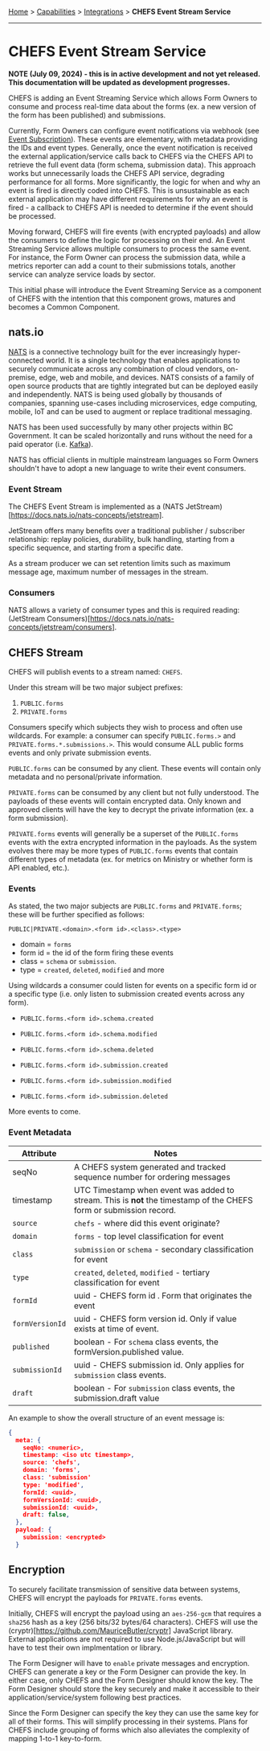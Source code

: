 [Home](index) > [Capabilities](Capabilities) > [Integrations](Integrations) > **CHEFS Event Stream Service** 
***  
# CHEFS Event Stream Service

**NOTE (July 09, 2024) - this is in active development and not yet released. This documentation will be updated as development progresses.**

CHEFS is adding an Event Streaming Service which allows Form Owners to consume and process real-time data about the forms (ex. a new version of the form has been published) and submissions. 

Currently, Form Owners can configure event notifications via webhook (see [Event Subscription](./Event-Subscription.md)). These events are elementary, with metadata providing the IDs and event types. Generally, once the event notification is received the external application/service calls back to CHEFS via the CHEFS API to retrieve the full event data (form schema, submission data). This approach works but unnecessarily loads the CHEFS API service, degrading performance for all forms. More significantly, the logic for when and why an event is fired is directly coded into CHEFS. This is unsustainable as each external application may have different requirements for why an event is fired - a callback to CHEFS API is needed to determine if the event should be processed. 

Moving forward, CHEFS will fire events (with encrypted payloads) and allow the consumers to define the logic for processing on their end. An Event Streaming Service allows multiple consumers to process the same event. For instance, the Form Owner can process the submission data, while a metrics reporter can add a count to their submissions totals, another service can analyze service loads by sector.

This initial phase will introduce the Event Streaming Service as a component of CHEFS with the intention that this component grows, matures and becomes a Common Component.

## nats.io
[NATS](https://nats.io) is a connective technology built for the ever increasingly hyper-connected world. It is a single technology that enables applications to securely communicate across any combination of cloud vendors, on-premise, edge, web and mobile, and devices. NATS consists of a family of open source products that are tightly integrated but can be deployed easily and independently. NATS is being used globally by thousands of companies, spanning use-cases including microservices, edge computing, mobile, IoT and can be used to augment or replace traditional messaging.

NATS has been used successfully by many other projects within BC Government. It can be scaled horizontally and runs without the need for a paid operator (i.e. [Kafka](https://kafka.apache.org)). 

NATS has official clients in multiple mainstream languages so Form Owners shouldn't have to adopt a new language to write their event consumers.

### Event Stream
The CHEFS Event Stream is implemented as a (NATS JetStream)[https://docs.nats.io/nats-concepts/jetstream]. 

JetStream offers many benefits over a traditional publisher / subscriber relationship: replay policies, durability, bulk handling, starting from a specific sequence, and starting from a specific date.

As a stream producer we can set retention limits such as maximum message age, maximum number of messages in the stream.


### Consumers
NATS allows a variety of consumer types and this is required reading: (JetStream Consumers)[https://docs.nats.io/nats-concepts/jetstream/consumers].



## CHEFS Stream

CHEFS will publish events to a stream named: `CHEFS`.

Under this stream will be two major subject prefixes: 
1. `PUBLIC.forms`
2. `PRIVATE.forms`


Consumers specify which subjects they wish to process and often use wildcards. For example: a consumer can specify `PUBLIC.forms.>` and `PRIVATE.forms.*.submissions.>`. This would consume ALL public forms events and only private submission events.

`PUBLIC.forms` can be consumed by any client. These events will contain only metadata and no personal/private information. 

`PRIVATE.forms` can be consumed by any client but not fully understood. The payloads of these events will contain encrypted data. Only known and approved clients will have the key to decrypt the private information (ex. a form submission).

`PRIVATE.forms` events will generally be a superset of the `PUBLIC.forms` events with the extra encrypted information in the payloads. As the system evolves there may be more types of `PUBLIC.forms` events that contain different types of metadata (ex. for metrics on Ministry or whether form is API enabled, etc.).

### Events

As stated, the two major subjects are `PUBLIC.forms` and `PRIVATE.forms`; these will be further specified as follows:

`PUBLIC|PRIVATE.<domain>.<form id>.<class>.<type>`

- domain = `forms`
- form id = the id of the form firing these events
- class = `schema` or `submission`.
- type = `created`, `deleted`, `modified` and more

Using wildcards a consumer could listen for events on a specific form id or a specific type (i.e. only listen to submission created events across any form).

- `PUBLIC.forms.<form id>.schema.created`
- `PUBLIC.forms.<form id>.schema.modified`
- `PUBLIC.forms.<form id>.schema.deleted`

- `PUBLIC.forms.<form id>.submission.created`
- `PUBLIC.forms.<form id>.submission.modified`
- `PUBLIC.forms.<form id>.submission.deleted`

More events to come.

### Event Metadata

| Attribute | Notes |
| --- | --- |
| seqNo | A CHEFS system generated and tracked sequence number for ordering messages |
| timestamp | UTC Timestamp when event was added to stream. This is **not** the timestamp of the CHEFS form or submission record. |
| `source` | `chefs` - where did this event originate? |
| `domain` | `forms` - top level classification for event |
| `class` | `submission` or `schema` - secondary classification for event |
| `type` | `created`, `deleted`, `modified` - tertiary classification for event |
| `formId` | uuid - CHEFS form id . Form that originates the event |
| `formVersionId` | uuid - CHEFS form version id. Only if value exists at time of event. |
| `published` | boolean - For `schema` class events, the formVersion.published value.
| `submissionId` | uuid - CHEFS submission id. Only applies for `submission` class events. |
| `draft` | boolean - For `submission` class events, the submission.draft value |

An example to show the overall structure of an event message is: 

```json
{
  meta: {
    seqNo: <numeric>,
    timestamp: <iso utc timestamp>,
    source: 'chefs',
    domain: 'forms',
    class: 'submission'
    type: 'modified',
    formId: <uuid>,
    formVersionId: <uuid>,
    submissionId: <uuid>,
    draft: false,
  },
  payload: {
    submission: <encrypted>
  }

```

## Encryption

To securely facilitate transmission of sensitive data between systems, CHEFS will encrypt the payloads for `PRIVATE.forms` events. 

Initially, CHEFS will encrypt the payload using an `aes-256-gcm` that requires a  `sha256` hash as a key (256 bits/32 bytes/64 characters).
CHEFS will use the (cryptr)[https://github.com/MauriceButler/cryptr] JavaScript library. External applications are not required to use Node.js/JavaScript but will have to test their own implmentation or library.

The Form Designer will have to `enable` private messages and encryption. CHEFS can generate a key or the Form Designer can provide the key. In either case, only CHEFS and the Form Designer should know the key. The Form Designer should store the key securely and make it accessible to their application/service/system following best practices.

Since the Form Designer can specify the key they can use the same key for all of their forms. This will simplify processing in their systems. Plans for CHEFS include grouping of forms which also alleviates the complexity of mapping 1-to-1 key-to-form.

